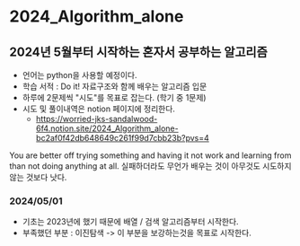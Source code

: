 # 2024_Algorithm_alone
## 2024년 5월부터 시작하는 혼자서 공부하는 알고리즘
- 언어는 python을 사용할 예정이다.
- 학습 서적 : Do it! 자료구조와 함께 배우는 알고리즘 입문
- 하루에 2문제씩 "시도"를 목표로 잡는다. (학기 중 1문제)
- 시도 및 풀이내역은 notion 페이지에 정리한다.
  - https://worried-jks-sandalwood-6f4.notion.site/2024_Algorithm_alone-bc2af0f42db648649c261f99d7cbb23b?pvs=4

You are better off trying something and having it not work
and learning from than not doing anything at all.
실패하더라도 무언가 배우는 것이
아무것도 시도하지 않는 것보다 낫다.

### 2024/05/01
- 기초는 2023년에 했기 때문에 배열 / 검색 알고리즘부터 시작한다.
- 부족했던 부분 : 이진탐색 -> 이 부분을 보강하는것을 목표로 시작한다.
